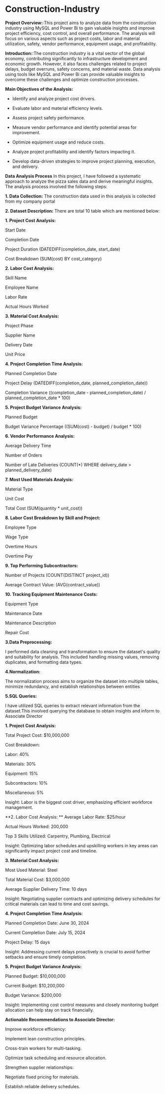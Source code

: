 # Construction-Industry
**Project Overview:**:This project aims to analyze data from the construction industry using MySQL and Power Bi to gain valuable insights and improve project efficiency, cost control, and overall performance. The analysis will focus on various aspects such as project costs, labor and material utilization, safety, vendor performance, equipment usage, and profitability.

**Introduction:**:The construction industry is a vital sector of the global economy, contributing significantly to infrastructure development and economic growth. However, it also faces challenges related to project delays, budget overruns, safety concerns, and material waste. Data analysis using tools like MySQL and Power Bi can provide valuable insights to overcome these challenges and optimize construction processes.

**Main Objectives of the Analysis:**
- Identify and analyze project cost drivers.

- Evaluate labor and material efficiency levels.

- Assess project safety performance.

- Measure vendor performance and identify potential areas for improvement.

- Optimize equipment usage and reduce costs.

- Analyze project profitability and identify factors impacting it.

- Develop data-driven strategies to improve project planning, execution, and delivery.

****Data Analysis Process****
In this project, I have followed a systematic approach to analyze the pizza sales data and derive meaningful insights. The analysis process involved the following steps:

****1.** Data Collection:**
The construction data used in this analysis is collected from my company portal

**2. Dataset Description:**
There are total 10 table which are mentioned below:

**1. Project Cost Analysis:**

Start Date

Completion Date

Project Duration (DATEDIFF(completion_date, start_date)

Cost Breakdown (SUM(cost) BY cost_category)

**2. Labor Cost Analysis:**

Skill Name

Employee Name

Labor Rate

Actual Hours Worked

**3. Material Cost Analysis:**

Project Phase

Supplier Name

Delivery Date

Unit Price


**4. Project Completion Time Analysis:**

Planned Completion Date

Project Delay (DATEDIFF(completion_date, planned_completion_date))

Completion Variance ((completion_date - planned_completion_date) / planned_completion_date * 100)


**5. Project Budget Variance Analysis:**

Planned Budget

Budget Variance Percentage ((SUM(cost) - budget) / budget * 100)


**6. Vendor Performance Analysis:**

Average Delivery Time

Number of Orders

Number of Late Deliveries (COUNT(*) WHERE delivery_date > planned_delivery_date)

**7. Most Used Materials Analysis:**

Material Type

Unit Cost

Total Cost (SUM(quantity * unit_cost))


**8. Labor Cost Breakdown by Skill and Project:**

Employee Type

Wage Type

Overtime Hours

Overtime Pay

**9. Top Performing Subcontractors:**

Number of Projects (COUNT(DISTINCT project_id))

Average Contract Value: (AVG(contract_value))

**10. Tracking Equipment Maintenance Costs:**

Equipment Type

Maintenance Date

Maintenance Description

Repair Cost

**3.Data Preprocessing:**

I performed data cleaning and transformation to ensure the dataset's quality and suitability for analysis. This included handling missing values, removing duplicates, and formatting data types.

**4.Normalization:**

The normalization process aims to organize the dataset into multiple tables, minimize redundancy, and establish relationships between entities

**5.SQL Queries:**

I have utilized SQL queries to extract relevant information from the dataset.This involved querying the database to obtain insights and inform to Associate Director

**1. Project Cost Analysis:**

Total Project Cost: $10,000,000

Cost Breakdown:

Labor: 40%

Materials: 30%

Equipment: 15%

Subcontractors: 10%

Miscellaneous: 5%

Insight: Labor is the biggest cost driver, emphasizing efficient workforce management.

**2. Labor Cost Analysis:
**
Average Labor Rate: $25/hour

Actual Hours Worked: 200,000

Top 3 Skills Utilized: Carpentry, Plumbing, Electrical

Insight: Optimizing labor schedules and upskilling workers in key areas can significantly impact project cost and timeline.

**3. Material Cost Analysis:**

Most Used Material: Steel

Total Material Cost: $3,000,000

Average Supplier Delivery Time: 10 days

Insight: Negotiating supplier contracts and optimizing delivery schedules for critical materials can lead to time and cost savings.

**4. Project Completion Time Analysis:**

Planned Completion Date: June 30, 2024

Current Completion Date: July 15, 2024

Project Delay: 15 days

Insight: Addressing current delays proactively is crucial to avoid further setbacks and ensure timely completion.

**5. Project Budget Variance Analysis:**

Planned Budget: $10,000,000

Current Budget: $10,200,000

Budget Variance: $200,000

Insight: Implementing cost control measures and closely monitoring budget allocation can help stay on track financially.

**Actionable Recommendations to Associate Director:**

Improve workforce efficiency:

Implement lean construction principles.

Cross-train workers for multi-tasking.

Optimize task scheduling and resource allocation.

Strengthen supplier relationships:

Negotiate fixed pricing for materials.

Establish reliable delivery schedules.


